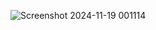 ![Screenshot 2024-11-19 001114](https://github.com/user-attachments/assets/cf0f6fa9-6452-4699-9e8a-1f73527fc6b4)
